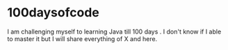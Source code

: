 # 100daysofcode
I am challenging myself to learning Java till 100 days . I don't know if I able to master it but I will share everything of X and here. 
